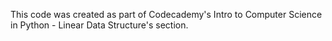 This code was created as part of Codecademy's Intro to Computer Science in Python - Linear Data Structure's section. 
